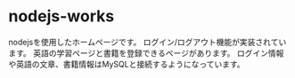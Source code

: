 ﻿# nodejs-works
nodejsを使用したホームページです。
ログイン/ログアウト機能が実装されています。
英語の学習ページと書籍を登録できるページがあります。
ログイン情報や英語の文章、書籍情報はMySQLと接続するようになっています。
